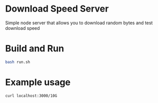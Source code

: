 # Download Speed Server

Simple node server that allows you to download random bytes and test download speed


# Build and Run

```sh
bash run.sh
```

# Example usage

```sh
curl localhost:3000/10G
```
